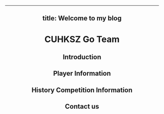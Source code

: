 <header>

---
title: Welcome to my blog
---

# CUHKSZ Go Team
## Introduction
## Player Information
## History Competition Information
## Contact us

</footer>
